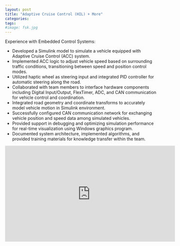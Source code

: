 ```yaml
---
layout: post
title: "Adaptive Cruise Control (HIL) + More"
categories:
tags:
#image: fsk.jpg
---
```



Experience with Embedded Control Systems:

- Developed a Simulink model to simulate a vehicle equipped with Adaptive Cruise Control (ACC) system.
- Implemented ACC logic to adjust vehicle speed based on surrounding traffic conditions, transitioning between speed and position control modes.
- Utilized haptic wheel as steering input and integrated PID controller for automatic steering along the road.
- Collaborated with team members to interface hardware components including Digital Input/Output, FlexTimer, ADC, and CAN communication for vehicle control and coordination.
- Integrated road geometry and coordinate transforms to accurately model vehicle motion in Simulink environment.
- Successfully configured CAN communication network for exchanging vehicle position and speed data among simulated vehicles.
- Provided support in debugging and optimizing simulation performance for real-time visualization using Windows graphics program.
- Documented system architecture, implemented algorithms, and provided training materials for knowledge transfer within the team.

<iframe width="560" height="315" src="https://www.youtube.com/embed/uGZEG-E-abo" title="YouTube video player" frameborder="0" allow="accelerometer; autoplay; clipboard-write; encrypted-media; gyroscope; picture-in-picture; web-share" allowfullscreen></iframe>